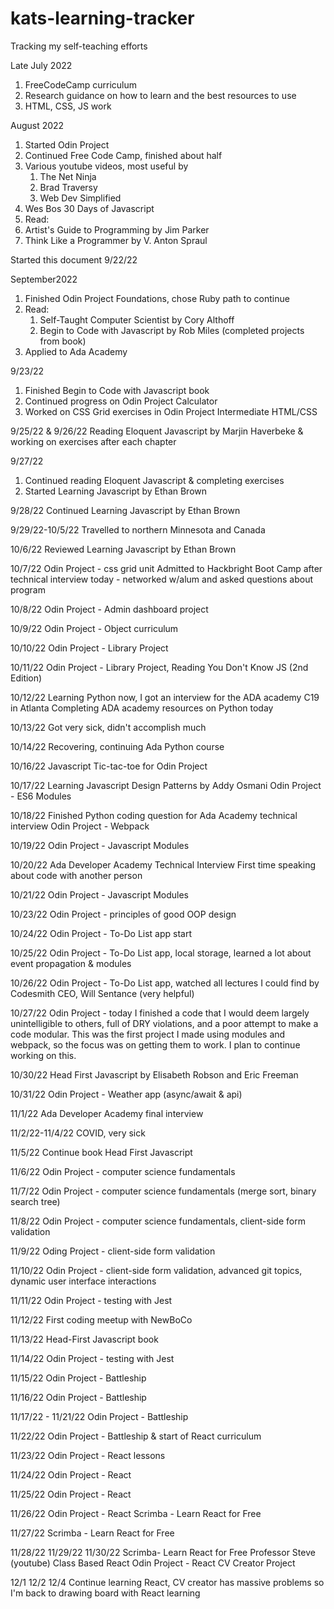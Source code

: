 # kats-learning-tracker
Tracking my self-teaching efforts

Late July 2022
1.  FreeCodeCamp curriculum
2.  Research guidance on how to learn and the best resources to use
3.  HTML, CSS, JS work
  
August 2022
1.  Started Odin Project
2.  Continued Free Code Camp, finished about half
3.  Various youtube videos, most useful by
    1.  The Net Ninja
    2.  Brad Traversy
    3.  Web Dev Simplified
4.  Wes Bos 30 Days of Javascript
5.  Read:
  1.  Artist's Guide to Programming by Jim Parker
  2.  Think Like a Programmer by V. Anton Spraul
 
Started this document 9/22/22

 September2022
 1. Finished Odin Project Foundations, chose Ruby path to continue
 2. Read:
    1.  Self-Taught Computer Scientist by Cory Althoff
    2.  Begin to Code with Javascript by Rob Miles (completed projects from book)
 3. Applied to Ada Academy
 
 9/23/22
 1. Finished Begin to Code with Javascript book
 2. Continued progress on Odin Project Calculator
 3. Worked on CSS Grid exercises in Odin Project Intermediate HTML/CSS

9/25/22 & 9/26/22
Reading Eloquent Javascript by Marjin Haverbeke & working on exercises after each chapter

9/27/22
1.  Continued reading Eloquent Javascript & completing exercises
2.  Started Learning Javascript by Ethan Brown

9/28/22
Continued Learning Javascript by Ethan Brown

9/29/22-10/5/22
Travelled to northern Minnesota and Canada

10/6/22
Reviewed Learning Javascript by Ethan Brown

10/7/22
Odin Project - css grid unit
Admitted to Hackbright Boot Camp after technical interview today - networked w/alum and asked questions about program

10/8/22
Odin Project - Admin dashboard project

10/9/22
Odin Project - Object curriculum

10/10/22
Odin Project - Library Project

10/11/22 
Odin Project - Library Project, 
Reading You Don't Know JS (2nd Edition)

10/12/22
Learning Python now, I got an interview for the ADA academy C19 in Atlanta
Completing ADA academy resources on Python today

10/13/22 
Got very sick, didn't accomplish much

10/14/22
Recovering, continuing Ada Python course

10/16/22
Javascript Tic-tac-toe for Odin Project

10/17/22
Learning Javascript Design Patterns by Addy Osmani
Odin Project - ES6 Modules

10/18/22
Finished Python coding question for Ada Academy technical interview
Odin Project - Webpack

10/19/22
Odin Project - Javascript Modules

10/20/22 
Ada Developer Academy Technical Interview
First time speaking about code with another person

10/21/22
Odin Project - Javascript Modules

10/23/22
Odin Project - principles of good OOP design

10/24/22
Odin Project - To-Do List app start

10/25/22
Odin Project - To-Do List app, local storage, learned a lot about event propagation & modules

10/26/22
Odin Project - To-Do List app, watched all lectures I could find by Codesmith CEO, Will Sentance (very helpful)

10/27/22
Odin Project - today I finished a code that I would deem largely unintelligible to others, full of DRY violations, and a poor attempt to make a code modular.  This was the first project I made using modules and webpack, so the focus was on getting them to work.  I plan to continue working on this.

10/30/22
Head First Javascript by Elisabeth Robson and Eric Freeman

10/31/22
Odin Project - Weather app (async/await & api)

11/1/22
Ada Developer Academy final interview

11/2/22-11/4/22
COVID, very sick

11/5/22
Continue book Head First Javascript

11/6/22
Odin Project - computer science fundamentals

11/7/22
Odin Project - computer science fundamentals (merge sort, binary search tree)

11/8/22 
Odin Project - computer science fundamentals, client-side form validation

11/9/22
Oding Project - client-side form validation

11/10/22
Odin Project - client-side form validation, advanced git topics, dynamic user interface interactions

11/11/22
Odin Project - testing with Jest

11/12/22
First coding meetup with NewBoCo

11/13/22
Head-First Javascript book

11/14/22
Odin Project - testing with Jest

11/15/22
Odin Project - Battleship

11/16/22
Odin Project - Battleship

11/17/22 - 11/21/22
Odin Project - Battleship

11/22/22
Odin Project - Battleship & start of React curriculum

11/23/22
Odin Project - React lessons

11/24/22
Odin Project - React

11/25/22
Odin Project - React

11/26/22
Odin Project - React
Scrimba - Learn React for Free

11/27/22
Scrimba - Learn React for Free

11/28/22 11/29/22 11/30/22
Scrimba- Learn React for Free
Professor Steve (youtube) Class Based React
Odin Project - React CV Creator Project

12/1 12/2 12/4
Continue learning React, CV creator has massive problems so I'm back to drawing board with React learning
